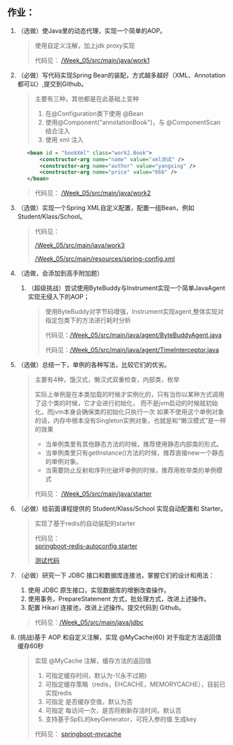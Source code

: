 ## 作业：
1. （选做）使Java里的动态代理，实现一个简单的AOP。
    > 使用自定义注解，加上jdk proxy实现
    >
    > 代码见： [/Week_05/src/main/java/work1](../Week_05/src/main/java/work1/)

2. （必做）写代码实现Spring Bean的装配，方式越多越好（XML、Annotation都可以）,提交到Github。
    > 主要有三种，其他都是在此基础上变种
    > 1. 在@Configuration类下使用 @Bean
    > 2. 使用@Component("annotationBook")，与 @ComponentScan 结合注入
    > 3. 使用 xml 注入 

    ```xml
       <bean id = "bookXml" class="work2.Book">
           <constructor-arg name="name" value="xml测试" />
           <constructor-arg name="author" value="yangxing" />
           <constructor-arg name="price" value="666" />
       </bean>
    ```
   > 代码见： [/Week_05/src/main/java/work2](../Week_05/src/main/java/work2/)
   
3. （选做）实现一个Spring XML自定义配置，配置一组Bean，例如Student/Klass/School。

    > 代码见： 
    >
    > [/Week_05/src/main/java/work3](../Week_05/src/main/java/work3/)
    >
    > [/Week_05/src/main/resources/spring-config.xml](../Week_05/src/main/resources/spring-config.xml)
    
4. （选做，会添加到高手附加题）

    1. （超级挑战）尝试使用ByteBuddy与Instrument实现一个简单JavaAgent实现无侵入下的AOP；
    
        > 使用ByteBuddy对字节码增强，Instrument实现agent,整体实现对指定包类下的方法进行耗时分析
        >
        > 代码见：[/Week_05/src/main/java/agent/ByteBuddyAgent.java](../Week_05/src/main/java/agent/ByteBuddyAgent.java)
        >
        > 代码见：[/Week_05/src/main/java/agent/TimeInterceptor.java](../Week_05/src/main/java/agent/TimeInterceptor.java)

5. （选做）总结一下，单例的各种写法，比较它们的优劣。
    > 主要有4种，饿汉式，懒汉式双重检查，内部类，枚举
    >
    > 实际上单例是在本类加载的时候才实例化的，只有当你以某种方式调用了这个类的时候，它才会进行初始化，
    > 而不是jvm启动的时候就初始化，而jvm本身会确保类的初始化只执行一次
    > 如果不使用这个单例对象的话，内存中根本没有Singleton实例对象，也就是和“懒汉模式”是一样的效果
    > - 当单例类里有其他静态方法的时候，推荐使用静态内部类的形式。
    > - 当单例类里只有getInstance()方法的时候，推荐直接new一个静态的单例对象。
    > - 当需要防止反射和序列化破坏单例的时候，推荐用枚举类的单例模式
    >
    > 代码见： [/Week_05/src/main/java/starter](../Week_05/src/main/java/starter/)

7. （必做）给前面课程提供的 Student/Klass/School 实现自动配置和 Starter。
    > 实现了基于redis的自动装配的starter
    >
    > 代码见：  
     [springboot-redis-autoconfig  starter](../../springboot-redis-autoconfig/src/main/java/configuration/RedisAutoConfiguration.java)
    > 
    > [测试代码](../../springboot-mycache/src/main/java/com/controller/ServiceController.java)

10. （必做）研究一下 JDBC 接口和数据库连接池，掌握它们的设计和用法：
    1. 使用 JDBC 原生接口，实现数据库的增删改查操作。
    2. 使用事务，PrepareStatement 方式，批处理方式，改进上述操作。
    3. 配置 Hikari 连接池，改进上述操作。提交代码到 Github。
    
    > 
    > 代码见：[/Week_05/src/main/java/jdbc](../Week_05/src/main/java/jdbc/)

11. (挑战)基于 AOP 和自定义注解，实现 @MyCache(60) 对于指定方法返回值缓存60秒
    > 实现 @MyCache 注解，缓存方法的返回值
    > 1. 可指定缓存时间，默认为-1(永不过期)
    > 2. 可指定缓存策略（redis，EHCACHE，MEMORYCACHE），目前已实现redis
    > 3. 可指定 是否缓存空值，默认为否
    > 4. 可指定 每访问一次，是否将刷新存活时间，默认否
    > 5. 支持基于SpEL的keyGenerator，可将入参的值 生成key
    > 
    > 代码见： [springboot-mycache](../../springboot-mycache/src/main/java/com/cache/MyCache.java)